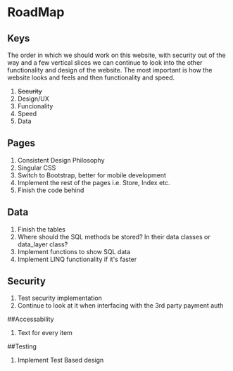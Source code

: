 ﻿# RoadMap

## Keys
The order in which we should work on this website, with security out of the way and a few vertical
slices we can continue to look into the other functionality and design of the website. The most
important is how the website looks and feels and then functionality and speed.

1. <del>Security</del> 
2. Design/UX
3. Funcionality
4. Speed
5. Data


## Pages
1. Consistent Design Philosophy
2. Singular CSS
3. Switch to Bootstrap, better for mobile development
4. Implement the rest of the pages i.e. Store, Index etc.
5. Finish the code behind

## Data
1. Finish the tables
2. Where should the SQL methods be stored? In their data classes or data_layer class?
3. Implement functions to show SQL data
4. Implement LINQ functionality if it's faster

## Security
1. Test security implementation
2. Continue to look at it when interfacing with the 3rd party payment auth

##Accessability
1. Text for every item

##Testing
1. Implement Test Based design 